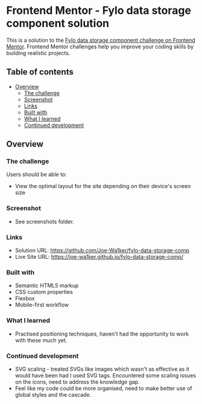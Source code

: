 # Frontend Mentor - Fylo data storage component solution

This is a solution to the [Fylo data storage component challenge on Frontend Mentor](https://www.frontendmentor.io/challenges/fylo-data-storage-component-1dZPRbV5n). Frontend Mentor challenges help you improve your coding skills by building realistic projects. 

## Table of contents

- [Overview](#overview)
  - [The challenge](#the-challenge)
  - [Screenshot](#screenshot)
  - [Links](#links)
  - [Built with](#built-with)
  - [What I learned](#what-i-learned)
  - [Continued development](#continued-development)

## Overview

### The challenge

Users should be able to:

- View the optimal layout for the site depending on their device's screen size

### Screenshot

- See screenshots folder.

### Links

- Solution URL: https://github.com/Joe-Wa1ker/fylo-data-storage-comp
- Live Site URL: https://joe-wa1ker.github.io/fylo-data-storage-comp/

### Built with

- Semantic HTML5 markup
- CSS custom properties
- Flexbox
- Mobile-first workflow

### What I learned

- Practised positioning techniques, haven't had the opportunity to work with these much yet.

### Continued development

- SVG scaling - treated SVGs like images which wasn't as effective as it would have been had I used SVG tags. Encountered some scaling issues on the icons, need to address the knowledge gap.
- Feel like my code could be more organised, need to make better use of global styles and the cascade.

